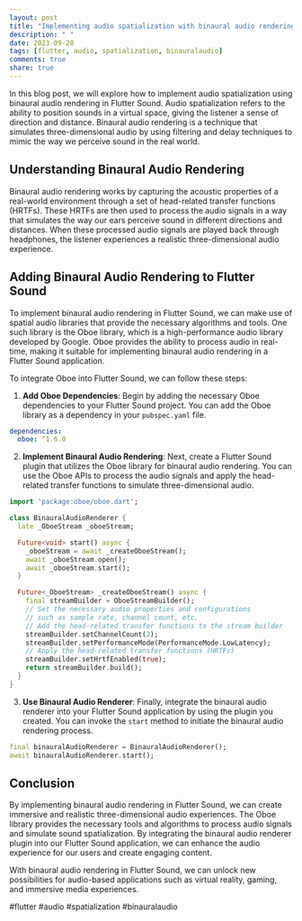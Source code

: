```yaml
---
layout: post
title: "Implementing audio spatialization with binaural audio rendering in Flutter Sound"
description: " "
date: 2023-09-28
tags: [flutter, audio, spatialization, binauralaudio]
comments: true
share: true
---
```


In this blog post, we will explore how to implement audio spatialization using binaural audio rendering in Flutter Sound. Audio spatialization refers to the ability to position sounds in a virtual space, giving the listener a sense of direction and distance. Binaural audio rendering is a technique that simulates three-dimensional audio by using filtering and delay techniques to mimic the way we perceive sound in the real world.

## Understanding Binaural Audio Rendering

Binaural audio rendering works by capturing the acoustic properties of a real-world environment through a set of head-related transfer functions (HRTFs). These HRTFs are then used to process the audio signals in a way that simulates the way our ears perceive sound in different directions and distances. When these processed audio signals are played back through headphones, the listener experiences a realistic three-dimensional audio experience.

## Adding Binaural Audio Rendering to Flutter Sound

To implement binaural audio rendering in Flutter Sound, we can make use of spatial audio libraries that provide the necessary algorithms and tools. One such library is the Oboe library, which is a high-performance audio library developed by Google. Oboe provides the ability to process audio in real-time, making it suitable for implementing binaural audio rendering in a Flutter Sound application.

To integrate Oboe into Flutter Sound, we can follow these steps:

1. **Add Oboe Dependencies**: Begin by adding the necessary Oboe dependencies to your Flutter Sound project. You can add the Oboe library as a dependency in your `pubspec.yaml` file.

```yaml
dependencies:
  oboe: ^1.6.0
```

2. **Implement Binaural Audio Rendering**: Next, create a Flutter Sound plugin that utilizes the Oboe library for binaural audio rendering. You can use the Oboe APIs to process the audio signals and apply the head-related transfer functions to simulate three-dimensional audio.

```dart
import 'package:oboe/oboe.dart';

class BinauralAudioRenderer {
  late _OboeStream _oboeStream;

  Future<void> start() async {
    _oboeStream = await _createOboeStream();
    await _oboeStream.open();
    await _oboeStream.start();
  }

  Future<_OboeStream> _createOboeStream() async {
    final streamBuilder = OboeStreamBuilder();
    // Set the necessary audio properties and configurations
    // such as sample rate, channel count, etc.
    // Add the head-related transfer functions to the stream builder
    streamBuilder.setChannelCount(2);
    streamBuilder.setPerformanceMode(PerformanceMode.LowLatency);
    // Apply the head-related transfer functions (HRTFs)
    streamBuilder.setHrtfEnabled(true);
    return streamBuilder.build();
  }
}
```

3. **Use Binaural Audio Renderer**: Finally, integrate the binaural audio renderer into your Flutter Sound application by using the plugin you created. You can invoke the `start` method to initiate the binaural audio rendering process.

```dart
final binauralAudioRenderer = BinauralAudioRenderer();
await binauralAudioRenderer.start();
```

## Conclusion

By implementing binaural audio rendering in Flutter Sound, we can create immersive and realistic three-dimensional audio experiences. The Oboe library provides the necessary tools and algorithms to process audio signals and simulate sound spatialization. By integrating the binaural audio renderer plugin into our Flutter Sound application, we can enhance the audio experience for our users and create engaging content.

With binaural audio rendering in Flutter Sound, we can unlock new possibilities for audio-based applications such as virtual reality, gaming, and immersive media experiences.

#flutter #audio #spatialization #binauralaudio
